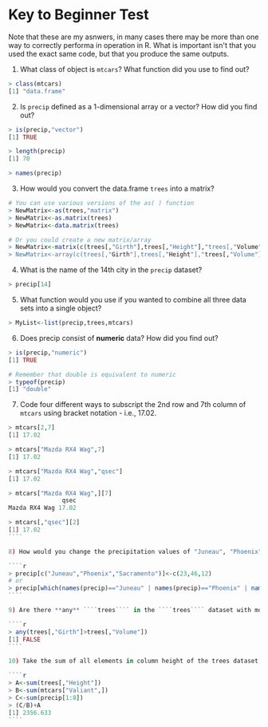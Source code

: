 # Key to Beginner Test

Note that these are my asnwers, in many cases there may be more than one way to correctly performa in operation in R. What is important isn't that you used the exact same code, but that you produce the same outputs.

1) What class of object is ````mtcars````? What function did you use to find out?

````r
> class(mtcars)
[1] "data.frame"
````

2) Is ````precip```` defined as a 1-dimensional array or a vector? How did you find out?

````r
> is(precip,"vector")
[1] TRUE

> length(precip)
[1] 70

> names(precip)
````

3) How would you convert the data.frame ````trees```` into a matrix?

````r
# You can use various versions of the as( ) function
> NewMatrix<-as(trees,"matrix")
> NewMatrix<-as.matrix(trees)
> NewMatrix<-data.matrix(trees)

# Or you could create a new matrix/array
> NewMatrix<-matrix(c(trees[,"Girth"],trees[,"Height"],"trees[,"Volume"]),nrow=nrow(trees),ncol=ncol(trees))
> NewMatrix<-array(c(trees[,"Girth"],trees[,"Height"],"trees[,"Volume"]),dim=c(nrow(trees),ncol(trees)))
````

4) What is the name of the 14th city in the ````precip```` dataset?

````r
> precip[14]
````

5) What function would you use if you wanted to combine all three data sets into a single object?

````r
> MyList<-list(precip,trees,mtcars)
````

6) Does precip consist of **numeric** data? How did you find out?

````r
> is(precip,"numeric")
[1] TRUE

# Remember that double is equivalent to numeric
> typeof(precip)
[1] "double"
`````

7) Code four different ways to subscript the 2nd row and 7th column of ````mtcars```` using bracket notation - i.e., 17.02.

`````r
> mtcars[2,7]
[1] 17.02

> mtcars["Mazda RX4 Wag",7]
[1] 17.02

> mtcars["Mazda RX4 Wag","qsec"]
[1] 17.02

> mtcars["Mazda RX4 Wag",][7]
               qsec
Mazda RX4 Wag 17.02

> mtcars[,"qsec"][2]
[1] 17.02
````

8) How would you change the precipitation values of "Juneau", "Phoenix", and "Sacramento" to 23, 46, and 12 in the precip dataset. (Hint: You will need to use subscripts and the <- operator).

````r
> precip[c("Juneau","Phoenix","Sacramento")]<-c(23,46,12)
# or
> precip[which(names(precip)=="Juneau" | names(precip)=="Phoenix" | names(precip)=="Sacramento")]<-c(23,46,12)
````

9) Are there **any** ````trees```` in the ````trees```` dataset with more girth than volume? How did you find out?

````r
> any(trees[,"Girth"]>trees[,"Volume"])
[1] FALSE
````

10) Take the sum of all elements in column height of the trees dataset, call this value A. Take the sum of all elements in row Valiant of the mtcars dataset, call this value B. Take the sum of the first 8 elements of the precip dataset, call this value C. Divide C by B and add A. What is your final answer?

````r
> A<-sum(trees[,"Height"])
> B<-sum(mtcars["Valiant",])
> C<-sum(precip[1:8])
> (C/B)+A
[1] 2356.633
````

